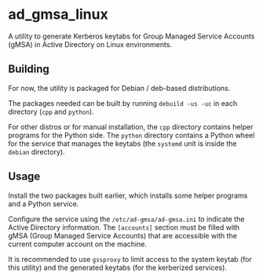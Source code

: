 # ad_gmsa_linux

A utility to generate Kerberos keytabs for Group Managed Service Accounts (gMSA) in Active Directory on Linux environments.


## Building

For now, the utility is packaged for Debian / deb-based distributions.

The packages needed can be built by running `debuild -us -uc` in each directory (`cpp` and `python`).

For other distros or for manual installation, the `cpp` directory contains helper programs for the Python side.
The `python` directory contains a Python wheel for the service that manages the keytabs (the `systemd` unit is inside the `debian` directory).


## Usage

Install the two packages built earlier, which installs some helper programs and a Python service.

Configure the service using the `/etc/ad-gmsa/ad-gmsa.ini` to indicate the Active Directory information.
The `[accounts]` section must be filled with gMSA (Group Managed Service Accounts) that are accessible with the current computer account on the machine.

It is recommended to use `gssproxy` to limit access to the system keytab (for this utility) and the generated keytabs (for the kerberized services).

